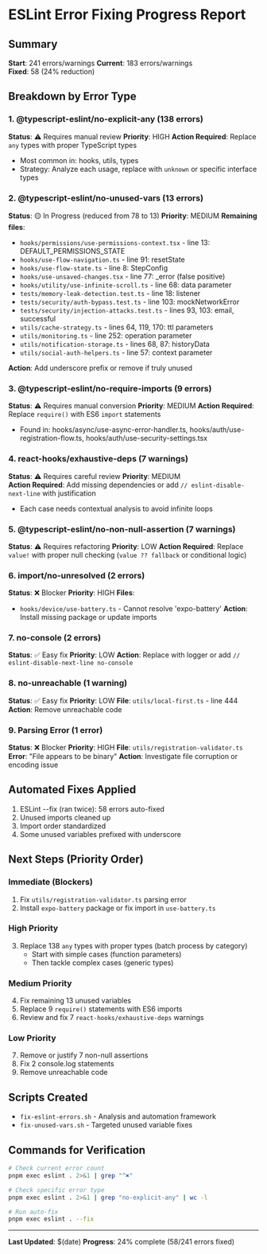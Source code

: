 # ESLint Error Fixing Progress Report

## Summary
**Start**: 241 errors/warnings
**Current**: 183 errors/warnings  
**Fixed**: 58 (24% reduction)

## Breakdown by Error Type

### 1. @typescript-eslint/no-explicit-any (138 errors)
**Status**: ⚠️ Requires manual review
**Priority**: HIGH
**Action Required**: Replace `any` types with proper TypeScript types
- Most common in: hooks, utils, types
- Strategy: Analyze each usage, replace with `unknown` or specific interface types

### 2. @typescript-eslint/no-unused-vars (13 errors) 
**Status**: 🟡 In Progress (reduced from 78 to 13)
**Priority**: MEDIUM
**Remaining files**:
- `hooks/permissions/use-permissions-context.tsx` - line 13: DEFAULT_PERMISSIONS_STATE
- `hooks/use-flow-navigation.ts` - line 91: resetState  
- `hooks/use-flow-state.ts` - line 8: StepConfig
- `hooks/use-unsaved-changes.tsx` - line 77: _error (false positive)
- `hooks/utility/use-infinite-scroll.ts` - line 68: data parameter
- `tests/memory-leak-detection.test.ts` - line 18: listener
- `tests/security/auth-bypass.test.ts` - line 103: mockNetworkError
- `tests/security/injection-attacks.test.ts` - lines 93, 103: email, successful
- `utils/cache-strategy.ts` - lines 64, 119, 170: ttl parameters
- `utils/monitoring.ts` - line 252: operation parameter
- `utils/notification-storage.ts` - lines 68, 87: historyData
- `utils/social-auth-helpers.ts` - line 57: context parameter

**Action**: Add underscore prefix or remove if truly unused

### 3. @typescript-eslint/no-require-imports (9 errors)
**Status**: ⚠️ Requires manual conversion
**Priority**: MEDIUM
**Action Required**: Replace `require()` with ES6 `import` statements
- Found in: hooks/async/use-async-error-handler.ts, hooks/auth/use-registration-flow.ts, hooks/auth/use-security-settings.tsx

### 4. react-hooks/exhaustive-deps (7 warnings)
**Status**: ⚠️ Requires careful review
**Priority**: MEDIUM  
**Action Required**: Add missing dependencies or add `// eslint-disable-next-line` with justification
- Each case needs contextual analysis to avoid infinite loops

### 5. @typescript-eslint/no-non-null-assertion (7 warnings)
**Status**: ⚠️ Requires refactoring
**Priority**: LOW
**Action Required**: Replace `value!` with proper null checking (`value ?? fallback` or conditional logic)

### 6. import/no-unresolved (2 errors)
**Status**: ❌ Blocker
**Priority**: HIGH
**Files**: 
- `hooks/device/use-battery.ts` - Cannot resolve 'expo-battery'
**Action**: Install missing package or update imports

### 7. no-console (2 errors)
**Status**: ✅ Easy fix
**Priority**: LOW
**Action**: Replace with logger or add `// eslint-disable-next-line no-console`

### 8. no-unreachable (1 warning)
**Status**: ✅ Easy fix
**Priority**: LOW
**File**: `utils/local-first.ts` - line 444
**Action**: Remove unreachable code

### 9. Parsing Error (1 error)
**Status**: ❌ Blocker
**Priority**: HIGH
**File**: `utils/registration-validator.ts`
**Error**: "File appears to be binary"
**Action**: Investigate file corruption or encoding issue

## Automated Fixes Applied
1. ESLint --fix (ran twice): 58 errors auto-fixed
2. Unused imports cleaned up
3. Import order standardized
4. Some unused variables prefixed with underscore

## Next Steps (Priority Order)

### Immediate (Blockers)
1. Fix `utils/registration-validator.ts` parsing error
2. Install `expo-battery` package or fix import in `use-battery.ts`

### High Priority
3. Replace 138 `any` types with proper types (batch process by category)
   - Start with simple cases (function parameters)
   - Then tackle complex cases (generic types)

### Medium Priority  
4. Fix remaining 13 unused variables
5. Replace 9 `require()` statements with ES6 imports
6. Review and fix 7 `react-hooks/exhaustive-deps` warnings

### Low Priority
7. Remove or justify 7 non-null assertions
8. Fix 2 console.log statements
9. Remove unreachable code

## Scripts Created
- `fix-eslint-errors.sh` - Analysis and automation framework
- `fix-unused-vars.sh` - Targeted unused variable fixes

## Commands for Verification
```bash
# Check current error count
pnpm exec eslint . 2>&1 | grep "^✖"

# Check specific error type
pnpm exec eslint . 2>&1 | grep "no-explicit-any" | wc -l

# Run auto-fix
pnpm exec eslint . --fix
```

---
**Last Updated**: $(date)
**Progress**: 24% complete (58/241 errors fixed)
